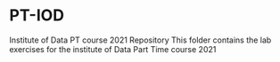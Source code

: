 # PT-IOD
Institute of Data PT course 2021 Repository
This folder contains the lab exercises for the institute of Data Part Time course 2021
